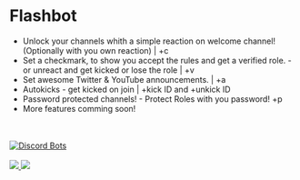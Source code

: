 # Flashbot
- Unlock your channels whith a simple reaction on welcome channel! (Optionally with you own reaction) | +c
- Set a checkmark, to show you accept the rules and get a verified role. - or unreact and get kicked or lose the role | +v
- Set awesome Twitter & YouTube announcements. | +a
- Autokicks - get kicked on join | +kick ID and +unkick ID
- Password protected channels! - Protect Roles with you password! +p
- More features comming soon!
<br/>
<br/>
<a href="https://discordbots.org/bot/358566523796717570">
  <img src="https://discordbots.org/api/widget/358566523796717570.svg" alt="Discord Bots" />
</a>
<br/>
<br/>
<a href="http://flashbot.de"><img src="https://i.imgur.com/Xb9odYL.png">
</a>
<a href="https://discord.gg/Np48ZJQ"><img src="https://discordapp.com/api/guilds/357492346490978304/embed.png?style=banner2">
</a>
<br/>
